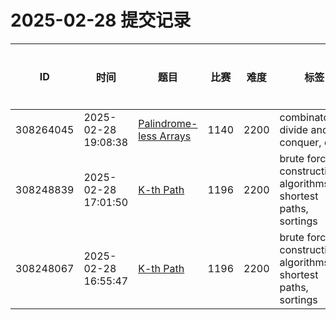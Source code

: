 # 2025-02-28 提交记录

 | ID | 时间 | 题目 | 比赛 | 难度 | 标签 | 结果 | 测试用例 | 运行时间 | 内存消耗 |
 |----|------|-----|-----|------|-----|------|---------|--------|----------|
 | 308264045 | 2025-02-28  19:08:38 | [Palindrome-less Arrays](https://codeforces.com/problemset/problem/1140/E) | 1140 | 2200 | combinatorics, divide and conquer, dp | OK | 49 | 108ms | 6300KB |
 | 308248839 | 2025-02-28  17:01:50 | [K-th Path](https://codeforces.com/problemset/problem/1196/F) | 1196 | 2200 | brute force, constructive algorithms, shortest paths, sortings | OK | 31 | 1046ms | 11000KB |
 | 308248067 | 2025-02-28  16:55:47 | [K-th Path](https://codeforces.com/problemset/problem/1196/F) | 1196 | 2200 | brute force, constructive algorithms, shortest paths, sortings | RUNTIME_ERROR | 1 | 46ms | 0KB |